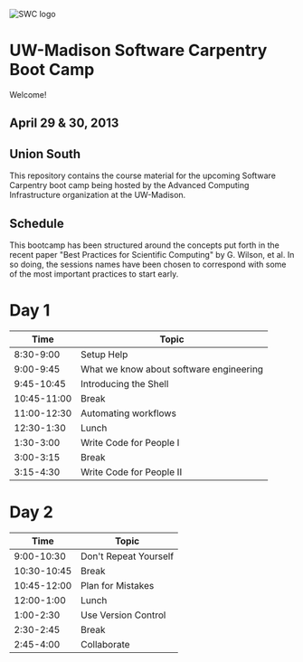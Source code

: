 ![SWC logo](http://software-carpentry.org/img/software-carpentry-banner.png)

UW-Madison Software Carpentry Boot Camp
=======================================
Welcome!

April 29 & 30, 2013
--------------------

Union South
--------------

This repository contains the course material for the upcoming Software
Carpentry boot camp being hosted by the Advanced Computing
Infrastructure organization at the UW-Madison.

Schedule
-----------

This bootcamp has been structured around the concepts put forth in the
recent paper "Best Practices for Scientific Computing" by G. Wilson,
et al. In so doing, the sessions names have been chosen to correspond
with some of the most important practices to start early.

Day 1
=======

| Time         | Topic                                   |
| ------------ | --------------------------------------- |
| 8:30-9:00    | Setup Help                              |
| 9:00-9:45    | What we know about software engineering |
| 9:45-10:45   | Introducing the Shell                   |
| 10:45-11:00  | Break                                   |
| 11:00-12:30  | Automating workflows                    |
| 12:30-1:30   | Lunch                                   |
| 1:30-3:00    | Write Code for People I                 |
| 3:00-3:15    | Break                                   |
| 3:15-4:30    | Write Code for People II                |

Day 2
======

| Time         | Topic                                   |
| ------------ | --------------------------------------- |
| 9:00-10:30   | Don't Repeat Yourself                   |
| 10:30-10:45  | Break                                   |
| 10:45-12:00  | Plan for Mistakes                       |
| 12:00-1:00   | Lunch                                   |
| 1:00-2:30    | Use Version Control                     |
| 2:30-2:45    | Break                                   |
| 2:45-4:00    | Collaborate                             |
